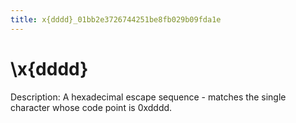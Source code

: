 ```yaml
---
title: x{dddd}_01bb2e3726744251be8fb029b09fda1e
---
```


# \x{dddd}

Description: A hexadecimal escape sequence - matches the single character whose code point is 0xdddd.